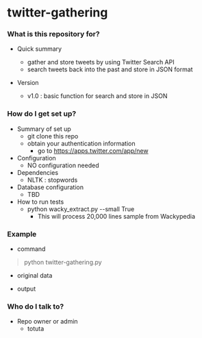 # twitter-gathering #

### What is this repository for? ###

* Quick summary

	* gather and store tweets by using Twitter Search API
	* search tweets back into the past and store in JSON format
 
* Version

	* v1.0 : basic function for search and store in JSON

### How do I get set up? ###

* Summary of set up
	* git clone this repo
	* obtain your authentication information
		* go to https://apps.twitter.com/app/new
* Configuration
	* NO configuration needed
* Dependencies
	* NLTK : stopwords
* Database configuration
	* TBD
* How to run tests
	* python wacky_extract.py --small True
		* This will process 20,000 lines sample from Wackypedia

### Example ###

* command

> python twitter-gathering.py


* original data


* output


### Who do I talk to? ###

* Repo owner or admin
	* totuta